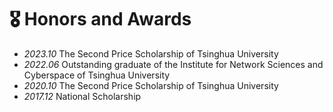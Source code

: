 # 🎖 Honors and Awards
- *2023.10* The Second Price Scholarship of Tsinghua University
- *2022.06* Outstanding graduate of the Institute for Network Sciences and Cyberspace of Tsinghua University
- *2020.10* The Second Price Scholarship of Tsinghua University
- *2017.12* National Scholarship